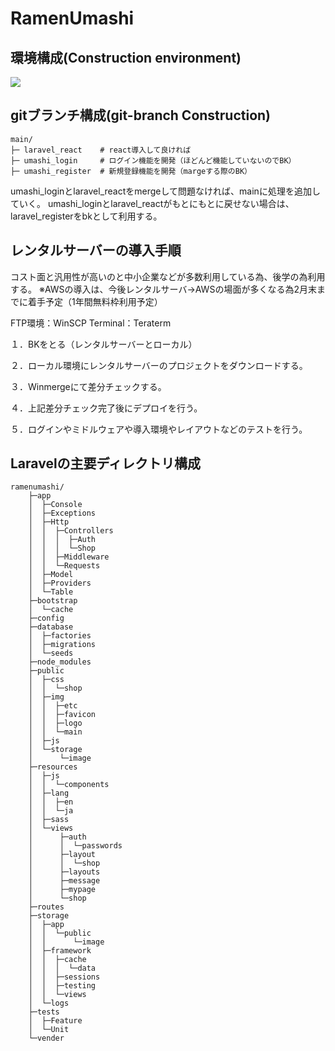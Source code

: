 <h1>RamenUmashi</h1>

## 環境構成(Construction environment)
<p align="center"></p>
<img src="https://user-images.githubusercontent.com/65721613/105109042-0612fc80-5aff-11eb-8989-3c1c342377d8.png">



## gitブランチ構成(git-branch Construction)

```
main/
├─ laravel_react    # react導入して良ければ
├─ umashi_login     # ログイン機能を開発（ほどんど機能していないのでBK）
├─ umashi_register  # 新規登録機能を開発（margeする際のBK）
```

umashi_loginとlaravel_reactをmergeして問題なければ、mainに処理を追加していく。
umashi_loginとlaravel_reactがもとにもとに戻せない場合は、laravel_registerをbkとして利用する。

## レンタルサーバーの導入手順
コスト面と汎用性が高いのと中小企業などが多数利用している為、後学の為利用する。
※AWSの導入は、今後レンタルサーバ→AWSの場面が多くなる為2月末までに着手予定（1年間無料枠利用予定）

FTP環境：WinSCP
Terminal：Teraterm

１．BKをとる（レンタルサーバーとローカル）

２．ローカル環境にレンタルサーバーのプロジェクトをダウンロードする。

３．Winmergeにて差分チェックする。

４．上記差分チェック完了後にデプロイを行う。

５．ログインやミドルウェアや導入環境やレイアウトなどのテストを行う。

## Laravelの主要ディレクトリ構成

```
ramenumashi/
    ├─app
    │  ├─Console
    │  ├─Exceptions
    │  ├─Http
    │  │  ├─Controllers
    │  │  │  ├─Auth
    │  │  │  └─Shop
    │  │  ├─Middleware
    │  │  └─Requests
    │  ├─Model
    │  ├─Providers
    │  └─Table
    ├─bootstrap
    │  └─cache
    ├─config
    ├─database
    │  ├─factories
    │  ├─migrations
    │  └─seeds
    ├─node_modules
    ├─public
    │  ├─css
    │  │  └─shop
    │  ├─img
    │  │  ├─etc
    │  │  ├─favicon
    │  │  ├─logo
    │  │  └─main
    │  ├─js
    │  └─storage
    │      └─image
    ├─resources
    │  ├─js
    │  │  └─components
    │  ├─lang
    │  │  ├─en
    │  │  └─ja
    │  ├─sass
    │  └─views
    │      ├─auth
    │      │  └─passwords
    │      ├─layout
    │      │  └─shop
    │      ├─layouts
    │      ├─message
    │      ├─mypage
    │      └─shop
    ├─routes
    ├─storage
    │  ├─app
    │  │  └─public
    │  │      └─image
    │  ├─framework
    │  │  ├─cache
    │  │  │  └─data
    │  │  ├─sessions
    │  │  ├─testing
    │  │  └─views
    │  └─logs
    ├─tests
    │  ├─Feature
    │  └─Unit
    └─vender
```

